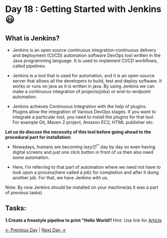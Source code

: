 # Day 18 : Getting Started with Jenkins 😃

## What is Jenkins?

- Jenkins is an open source continuous integration-continuous delivery and deployment (CI/CD) automation software DevOps tool written in the Java programming language. It is used to implement CI/CD workflows, called pipelines.

- Jenkins is a tool that is used for automation, and it is an open-source server that allows all the developers to build, test and deploy software. It works or runs on java as it is written in java. By using Jenkins we can make a continuous integration of projects(jobs) or end-to-endpoint automation.

- Jenkins achieves Continuous Integration with the help of plugins. Plugins allow the integration of Various DevOps stages. If you want to integrate a particular tool, you need to install the plugins for that tool. For example Git, Maven 2 project, Amazon EC2, HTML publisher etc.

**Let us do discuss the necessity of this tool before going ahead to the procedural part for installation:**

- Nowadays, humans are becoming lazy😴 day by day so even having digital screens and just one click button in front of us then also need some automation.

- Here, I’m referring to that part of automation where we need not have to look upon a process(here called a job) for completion and after it doing another job. For that, we have Jenkins with us.

Note: By now Jenkins should be installed on your machine(as it was a part of previous tasks)

## Tasks:

**1.Create a freestyle pipeline to print "Hello World!!**
Hint: Use link for [Article](https://www.geeksforgeeks.org/what-is-jenkins)


[← Previous Day](../Day17/README.md) | [Next Day →](../Day19/README.md)